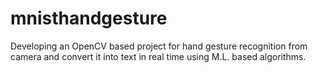 # mnisthandgesture
Developing an OpenCV based project for hand gesture recognition from camera and convert it into text in real time using M.L. based algorithms. 
